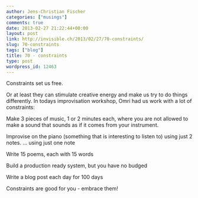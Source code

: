 ```yaml
---
author: Jens-Christian Fischer
categories: ["musings"]
comments: true
date: 2013-02-27 21:22:44+00:00
layout: post
link: http://invisible.ch/2013/02/27/70-constraints/
slug: 70-constraints
tags: ["blog"]
title: 70 - constraints
type: post
wordpress_id: 12463
---
```


Constraints set us free.

Or at least they can stimulate creative energy and make us try to do things differently. In todays improvisation workshop, Omri had us work with a lot of constraints:

Make 3 pieces of music, 1 or 2 minutes each, where you are not allowed to make a sound that sounds as if it comes from your instrument.

Improvise on the piano (something that is interesting to listen to) using just 2 notes. ... using just one note

Write 15 poems, each with 15 words

Build a production ready system, but you have no budged

Write a blog post each day for 100 days

Constraints are good for you - embrace them!
